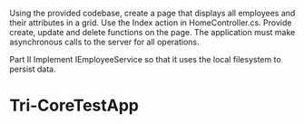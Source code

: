 Using the provided codebase, create a page that displays all employees and their attributes in a grid. Use the Index action in HomeController.cs. Provide create, update and delete functions on the page. The application must make asynchronous calls to the server for all operations.

Part II
Implement IEmployeeService so that it uses the local filesystem to persist data.
# Tri-CoreTestApp

